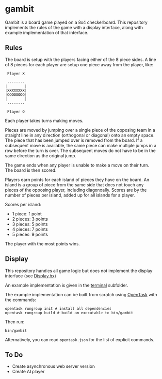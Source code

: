 # gambit

Gambit is a board game played on a 8x4 checkerboard. This repository implements the rules of the game
with a display interface, along with example implementation of that interface.

## Rules

The board is setup with the players facing either of the 8 piece sides.
A line of 8 pieces for each player are setup one piece away from the player, like:

```
 Player X

 --------
|        |
|XXXXXXXX|
|OOOOOOOO|
|        |
 --------

 Player O
```

Each player takes turns making moves.

Pieces are moved by jumping over a single piece of the opposing team in a straight line in any direction (orthogonal or diagonal) onto an empty space.
The piece that has been jumped over is removed from the board.
If a subsequent move is available, the same piece can make multiple jumps in a row before the turn is over.
The subsequent moves do not have to be in the same direction as the original jump.

The game ends when any player is unable to make a move on their turn.
The board is then scored.

Players earn points for each island of pieces they have on the board.
An island is a group of piece from the same side that does not touch any pieces of the opposing player, including diagonoally.
Scores are by the number of pieces per island, added up for all islands for a player.

Scores per island:
- 1 piece:  1 point
- 2 pieces: 3 points
- 3 pieces: 5 points
- 4 pieces: 7 points
- 5 pieces: 9 points

The player with the most points wins.

## Display

This repository handles all game logic but does not implement the display interface (see [Display.hx](src/dmcblue/gambit/Display.hx))

An example implementation is given in the [terminal](src/dmcblue/gambit/terminal) subfolder.

The example implementation can be built from scratch using [OpenTask](https://github.com/interealm-games/opentask) with the commands:

```
opentask rungroup init # install all dependencies
opentask rungroup build # build an executable to bin/gambit
```

Then run:
```
bin/gambit
```

Alternatively, you can read `opentask.json` for the list of explicit commands.

## To Do

- Create asynchronous web server version
- Create AI player
